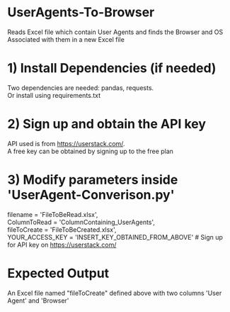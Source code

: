 # UserAgents-To-Browser
Reads Excel file which contain User Agents and finds the Browser and OS Associated with them in a new Excel file

# 1) Install Dependencies (if needed)
Two dependencies are needed: pandas, requests.	
Or install using requirements.txt

# 2) Sign up and obtain the API key
API used is from https://userstack.com/. 	
A free key can be obtained by signing up to the free plan

# 3) Modify parameters inside 'UserAgent-Converison.py'
filename = 'FileToBeRead.xlsx',    
ColumnToRead = 'ColumnContaining_UserAgents',   
fileToCreate = 'FileToBeCreated.xlsx',  	
YOUR_ACCESS_KEY = 'INSERT_KEY_OBTAINED_FROM_ABOVE' # Sign up for API key on https://userstack.com/	

# Expected Output 
An Excel file named "fileToCreate" defined above with two columns 'User Agent' and 'Browser'
